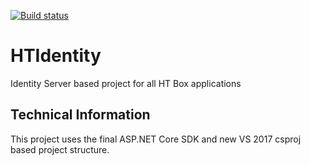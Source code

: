[![Build status](https://ci.appveyor.com/api/projects/status/js7h9mwvjtfdypi5?svg=true)](https://ci.appveyor.com/project/HTBox/htidentity)

# HTIdentity
Identity Server based project for all HT Box applications

## Technical Information
This project uses the final ASP.NET Core SDK and new VS 2017 csproj based project structure.
